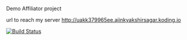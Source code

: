 Demo Affiliator project

url to reach my server
http://uakk379965ee.ajinkyakshirsagar.koding.io

[![Build Status](https://travis-ci.org/raincoatforever/Affiliator.svg?branch=master)](https://travis-ci.org/raincoatforever/Affiliator)

